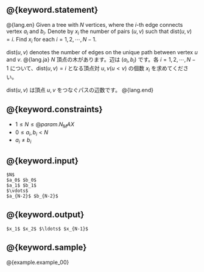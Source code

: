 ## @{keyword.statement}

@{lang.en}
Given a tree with $N$ vertices, where the $i$-th edge connects vertex $a_i$ and $b_i$. Denote by $x_i$ the number of pairs $(u, v)$ such that $\mathrm{dist}(u, v) = i$. Find $x_i$ for each $i = 1, 2, \cdots, N - 1$.

$\mathrm{dist}(u, v)$ denotes the number of edges on the unique path between vertex $u$ and $v$.
@{lang.ja}
$N$ 頂点の木があります。辺は $(a_i, b_i)$ です。各 $i = 1, 2, \cdots, N - 1$ について、$\mathrm{dist}(u, v) = i$ となる頂点対 $u, v (u < v)$ の個数 $x_i$ を求めてください。

$\mathrm{dist}(u, v)$ は頂点 $u, v$ をつなぐパスの辺数です。
@{lang.end}

## @{keyword.constraints}

- $1 \leq N \leq @{param.N_MAX}$
- $0 \leq a_i, b_i < N$
- $a_i \neq b_i$

## @{keyword.input}

```
$N$
$a_0$ $b_0$
$a_1$ $b_1$
$\vdots$
$a_{N-2}$ $b_{N-2}$
```

## @{keyword.output}

```
$x_1$ $x_2$ $\ldots$ $x_{N-1}$
```

## @{keyword.sample}

@{example.example_00}

